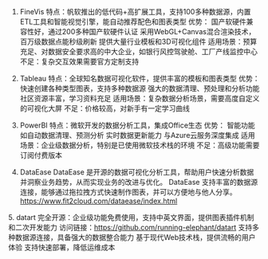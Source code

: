 1. FineVis
‌特点‌：帆软推出的低代码+高扩展工具，支持100多种数据源，内置ETL工具和智能视觉引擎，能自动推荐配色和图表类型
‌优势‌：
国产软硬件兼容性好，通过200多种国产软硬件认证
采用WebGL+Canvas混合渲染技术，百万级数据点能秒级刷新
提供大量行业模板和3D可视化组件
‌适用场景‌：预算充足、对数据安全要求高的中大企业，如银行风控驾驶舱、工厂产线监控中心
‌不足‌：复杂交互效果需要官方定制支持

2. Tableau
‌特点‌：全球知名数据可视化软件，提供丰富的模板和图表类型
‌优势‌：
快速创建各种类型图表，支持多种数据源
强大的数据清理、预处理和分析功能
社区资源丰富，学习资料充足
‌适用场景‌：复杂数据分析场景，需要高度自定义的可视化大屏
‌不足‌：价格较高，对新手有一定学习曲线‌

3. PowerBI
‌特点‌：微软开发的数据分析工具，集成Office生态
‌优势‌：
智能功能如自动数据清理、预测分析
实时数据更新能力
与Azure云服务深度集成
‌适用场景‌：企业级数据分析，特别是已使用微软技术栈的环境
‌不足‌：高级功能需要订阅付费版本‌

4. DataEase
DataEase 是开源的数据可视化分析工具，帮助用户快速分析数据并洞察业务趋势，从而实现业务的改进与优化。
DataEase 支持丰富的数据源连接，能够通过拖拉拽方式快速制作图表，并可以方便地与他人分享。
https://www.fit2cloud.com/dataease/index.html

‌5. datart‌
‌完全开源‌：企业级功能免费使用，支持中英文界面，提供图表插件机制和二次开发能力‌
访问链接：https://github.com/running-elephant/datart
支持多种数据源连接，具备强大的数据整合能力
基于现代Web技术栈，提供流畅的用户体验
支持快速部署，降低运维成本
